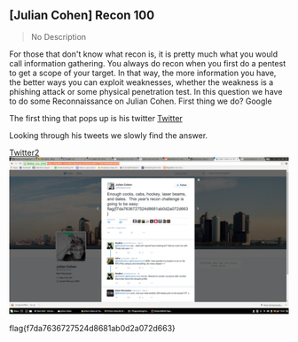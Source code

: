 [Julian Cohen] Recon 100
---------

> No Description

For those that don't know what recon is, it is pretty much what you would call information gathering. You always do recon when you first do a pentest to get a scope of your target. In that way, the more information you have, the better ways you can exploit weaknesses, whether the weakness is a phishing attack or some physical penetration test. In this question we have to do some Reconnaissance on Julian Cohen. First thing we do? Google

The first thing that pops up is his twitter
[Twitter](https://twitter.com/HockeyInJune)

Looking through his tweets we slowly find the answer.

[Twitter2](https://twitter.com/HockeyInJune/status/641716034068684800)
![Twitter Screenshot](twitter.png)

flag{f7da7636727524d8681ab0d2a072d663}